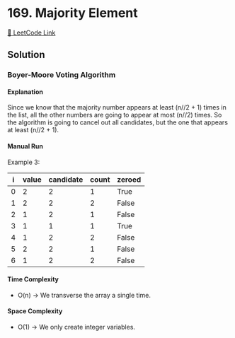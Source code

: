 # 169. Majority Element

[🔗 LeetCode Link](https://leetcode.com/problems/majority-element/description/)

## Solution

### Boyer-Moore Voting Algorithm

#### Explanation
Since we know that the majority number appears at least (n//2 + 1) times in the list, all the other numbers are going to appear at most (n//2) times. So the algorithm is going to cancel out all candidates, but the one that appears at least (n//2 + 1).



#### Manual Run

Example 3:

i  |value | candidate | count | zeroed
--- | --- | ---- | ---- | ---
0 | 2 | 2 | 1 | True
1 | 2 | 2 | 2 | False
2 | 1 | 2 | 1 | False
3 | 1 | 1 | 1 | True
4 | 1 | 2 | 2 | False
5 | 2 | 2 | 1 | False
6 | 1 | 2 | 2 | False

#### Time Complexity

- O(n) -> We transverse the array a single time.

#### Space Complexity

- O(1) -> We only create integer variables.

